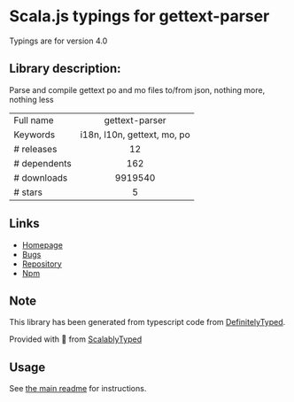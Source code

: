 
# Scala.js typings for gettext-parser

Typings are for version 4.0

## Library description:
Parse and compile gettext po and mo files to/from json, nothing more, nothing less

|                    |                 |
| ------------------ | :-------------: |
| Full name          | gettext-parser |
| Keywords           | i18n, l10n, gettext, mo, po |
| # releases         | 12 |
| # dependents       | 162 |
| # downloads        | 9919540 |
| # stars            | 5 |

## Links
- [Homepage](http://github.com/smhg/gettext-parser)
- [Bugs](https://github.com/smhg/gettext-parser/issues)
- [Repository](https://github.com/smhg/gettext-parser)
- [Npm](https://www.npmjs.com/package/gettext-parser)
    


## Note
This library has been generated from typescript code from [DefinitelyTyped](https://definitelytyped.org).

Provided with :purple_heart: from [ScalablyTyped](https://github.com/oyvindberg/ScalablyTyped)

## Usage
See [the main readme](../../readme.md) for instructions.


